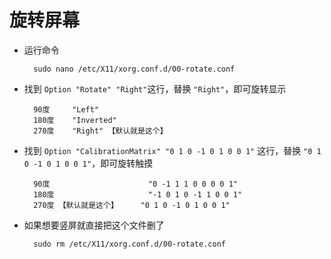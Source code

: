 # 旋转屏幕

- 运行命令

        sudo nano /etc/X11/xorg.conf.d/00-rotate.conf

- 找到 `Option "Rotate" "Right"`这行，替换 `"Right"`，即可旋转显示

        90度  	"Left"                    
        180度 	"Inverted"                
        270度  	"Right" 【默认就是这个】       


- 找到 `Option "CalibrationMatrix" "0 1 0 -1 0 1 0 0 1"` 这行，替换 `"0 1 0 -1 0 1 0 0 1"`，即可旋转触摸

        90度                      "0 -1 1 1 0 0 0 0 1"
        180度                     "-1 0 1 0 -1 1 0 0 1"
        270度 【默认就是这个】     "0 1 0 -1 0 1 0 0 1" 

- 如果想要竖屏就直接把这个文件删了

        sudo rm /etc/X11/xorg.conf.d/00-rotate.conf